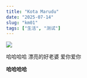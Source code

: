```yaml
---
title: "Kota Marudu"
date: "2025-07-14"
slug: "km01"
tags: ["生活", "测试"]
---
```

![](https://prod-files-secure.s3.us-west-2.amazonaws.com/112d0858-5090-4d34-a606-b75eb8d65fd2/c7b45876-473c-4fb6-85d3-cb84a84bfc51/1000201235.jpg?X-Amz-Algorithm=AWS4-HMAC-SHA256&X-Amz-Content-Sha256=UNSIGNED-PAYLOAD&X-Amz-Credential=ASIAZI2LB466YESIWKBN%2F20250724%2Fus-west-2%2Fs3%2Faws4_request&X-Amz-Date=20250724T122529Z&X-Amz-Expires=3600&X-Amz-Security-Token=IQoJb3JpZ2luX2VjEAQaCXVzLXdlc3QtMiJIMEYCIQD%2FOagH5mcUooxGpmv3W38LohRr7RGoCs4U4sutd0BGRQIhAJdmq31OH2MC6R4WUGpENc7FKXZOA1KMVruhiQibKQX%2BKv8DCC0QABoMNjM3NDIzMTgzODA1Igwpm%2BAS%2B52ucPOmBE8q3APgU%2BZ1KyT7gnimPkBiq64jMdd20z3HoqpS0uROcq8lDPC78E1aZwnY7qOUVtdTYeh5pa113Srm%2B0%2BMRfMGkv%2BQql%2B1KDJ6dTj0g6KERzOwr17B%2FXyL44%2BQadx7S2TX1%2BiOVRbZLojvkyA8lD1BElRFKbPHam18reiz7SXM6gVGS2rJt%2Bx%2FS5%2B%2F9bcvNfLRXAWY3fOQV3oo4NOgPMRkYrllgmUpNyBVqEzrA7gf61w7UGGBpYEUThKXiHaEjtLuB81TJfTnwIZaAq2djxllUUAW7V%2FISKXIi2ehly610K9mQsMjB0Cp45ayr3ojdnzFBr7o00i8UIXFtyMWeFu6DVheNMGiVzIXGqBNMqHkiWK4zCL%2BeEgwohX%2BeVPvmkaOw%2FSsgoA5uIAw6wLwzwQnwdZUDL7eJB2GJepxUwKuRacfbJ%2B4ZmOj6%2BaXRo37QaLCNLYZx1MRgQjBgUmgSosaSbjFV0ndmlugDv0dTbuDG3b8TGxuF4SsF5NIXkLtCefuk8Q1jSeskZ6b3VqEOpBVZmZAXA2V4VRCK6x1wwntCvmpXzbg%2FK1DaUrCG2I%2ByAKmelEAgENblWnxBfYTF4mBdY5WA%2FyZg362d4FYPJdzguJynlxcGO9r5NmJSNfADDCiv4jEBjqkAV1V6amrjZsVUQFLwGXCFT8V670zTK5dHOy%2FpT%2BQjraIZbfi7GuutjCA1VaDkcMvVz7UyzqtHpkM1oQmpbRIY4L1%2FcFf2xCBjE%2BmycdEWyV%2BhbaS6MiWtRa2pqYrYm%2BdHg%2Bbiyw7SlXZymnxuowWweaglfRrdV0f8khVfpc1qTJK6i1voZTN1y%2BrLSR3KbNJMi7vBkqnpxA0PNuS9in0a9y63bcY&X-Amz-Signature=d3efe164b835d9e69f74ffa6cdb827e2059c655359135b8dd8afaf3f581c2892&X-Amz-SignedHeaders=host&x-amz-checksum-mode=ENABLED&x-id=GetObject)


哈哈哈哈  漂亮的好老婆  爱你爱你


**哈哈哈哈**

